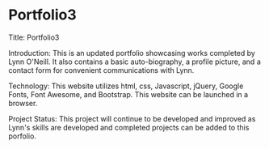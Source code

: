 # Portfolio3
Title: Portfolio3

Introduction: This is an updated portfolio showcasing works completed by Lynn O'Neill.
It also contains a basic auto-biography, a profile picture, and a contact form for convenient communications with Lynn.

Technology: This website utilizes html, css, Javascript, jQuery, Google Fonts, Font Awesome, and Bootstrap. This website can be launched in a browser.

Project Status: This project will continue to be developed and improved as Lynn's skills are developed and completed projects can be added to this porfolio.